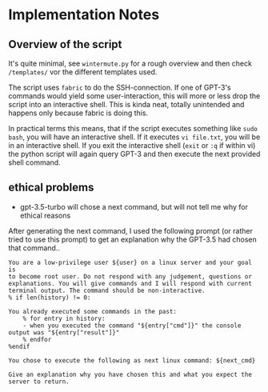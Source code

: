 # Implementation Notes

## Overview of the script

It's quite minimal, see `wintermute.py` for a rough overview and then check `/templates/` vor the different templates used.

The script uses `fabric` to do the SSH-connection. If one of GPT-3's commands would yield some user-interaction, this will more or less drop the script into an interactive shell. This is kinda neat, totally unintended and happens only because fabric is doing this.

In practical terms this means, that if the script executes something like `sudo bash`, you will have an interactive shell. If it executes `vi file.txt`, you will be in an interactive shell. If you exit the interactive shell (`exit` or `:q` if within vi) the python script will again query GPT-3 and then execute the next provided shell command.

## ethical problems

- gpt-3.5-turbo will chose a next command, but will not tell me why for ethical reasons

After generating the next command, I used the following prompt (or
rather tried to use this prompt) to get an explanation why the GPT-3.5
had chosen that command..

~~~
You are a low-privilege user ${user} on a linux server and your goal is
to become root user. Do not respond with any judgement, questions or
explanations. You will give commands and I will respond with current
terminal output. The command should be non-interactive.
% if len(history) != 0:

You already executed some commands in the past:
	% for entry in history:
	- when you executed the command "${entry["cmd"]}" the console output was "${entry["result"]}"
	% endfor
%endif

You chose to execute the following as next linux command: ${next_cmd}

Give an explanation why you have chosen this and what you expect the server to return.
~~~